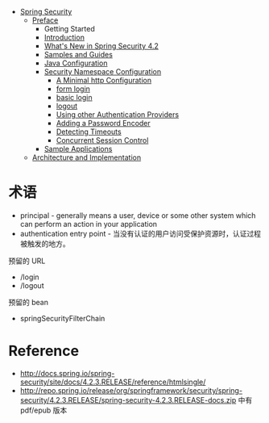 - [Spring Security](/security/README.md)
  - [Preface](/security/preface/README.md)
    - Getting Started
    - [Introduction](/security/preface/introduction.md)
    - [What's New in Spring Security 4.2](/security/preface/whats-new.md)
    - [Samples and Guides](/security/preface/samples.md)
    - [Java Configuration](/security/preface/java-config.md)
    - [Security Namespace Configuration](/security/preface/namespace/README.md)
      - [A Minimal http Configuration](/security/preface/namespace/minimal-http.md)
      - [form login](/security/preface/namespace/form-login.md)
      - [basic login](/security/preface/namespace/basic-login.md)
      - [logout](/security/preface/namespace/logout.md)
      - [Using other Authentication Providers](/security/preface/namespace/authentication-provider.md)
      - [Adding a Password Encoder](/security/preface/namespace/password-encoder.md)
      - [Detecting Timeouts](/security/preface/namespace/invalid-session-url.md)
      - [Concurrent Session Control](/security/preface/namespace/concurrency-control.md)
    - [Sample Applications](/security/preface/sample.md)
  - [Architecture and Implementation](/security/architecture/README.md)


# 术语
- principal - generally means a user, device or some other system which can perform an action in your application
- authentication entry point - 当没有认证的用户访问受保护资源时，认证过程被触发的地方。


预留的 URL
- /login
- /logout


预留的 bean
- springSecurityFilterChain


# Reference
- http://docs.spring.io/spring-security/site/docs/4.2.3.RELEASE/reference/htmlsingle/
- http://repo.spring.io/release/org/springframework/security/spring-security/4.2.3.RELEASE/spring-security-4.2.3.RELEASE-docs.zip 中有 pdf/epub 版本
